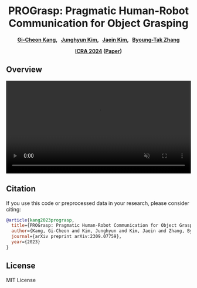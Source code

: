 <div align="center">
<h1>PROGrasp: Pragmatic Human-Robot Communication for Object Grasping</h1>

**[Gi-Cheon Kang][2], &nbsp; [Junghyun Kim][3], &nbsp; [Jaein Kim][4], &nbsp; [Byoung-Tak Zhang][5]** <br>

**[ICRA 2024][6] ([Paper][1])**
</div>


## Overview
<video playsinline autoplay muted loop style="width: 100%" class="webby">
    <source src="demo.mp4" type="video/mp4"></source>
</video>



Citation
-----------------------------
If you use this code or preprocessed data in your research, please consider citing:
```bibtex
@article{kang2023prograsp,
  title={PROGrasp: Pragmatic Human-Robot Communication for Object Grasping},
  author={Kang, Gi-Cheon and Kim, Junghyun and Kim, Jaein and Zhang, Byoung-Tak},
  journal={arXiv preprint arXiv:2309.07759},
  year={2023}
}
```















License
-------
MIT License





[1]: https://arxiv.org/abs/2205.12502
[2]: https://gicheonkang.com
[3]: https://jhkim-snu.github.io
[4]: https://bi.snu.ac.kr/
[5]: https://bi.snu.ac.kr/~btzhang/
[6]: https://2024.ieee-icra.org
